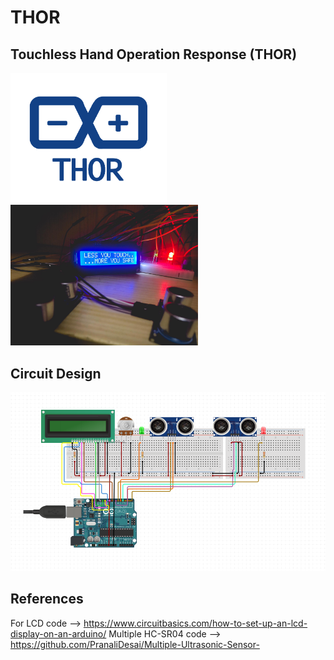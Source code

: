 # THOR
## Touchless Hand Operation Response (THOR)
<p align="left">
  <img width="250" src="/images/logo.png"><img width="300" src="/images/thor.jpg">
</p>

## Circuit Design

<p align="left">
  <img width="800" src="/images/circuit.png">
</p>

## References

For LCD code --> https://www.circuitbasics.com/how-to-set-up-an-lcd-display-on-an-arduino/
Multiple HC-SR04 code --> https://github.com/PranaliDesai/Multiple-Ultrasonic-Sensor-
